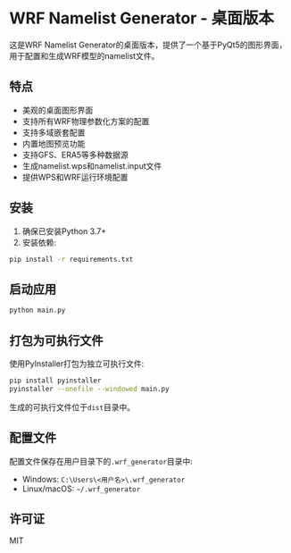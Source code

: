 # WRF Namelist Generator - 桌面版本

这是WRF Namelist Generator的桌面版本，提供了一个基于PyQt5的图形界面，用于配置和生成WRF模型的namelist文件。

## 特点

- 美观的桌面图形界面
- 支持所有WRF物理参数化方案的配置
- 支持多域嵌套配置
- 内置地图预览功能
- 支持GFS、ERA5等多种数据源
- 生成namelist.wps和namelist.input文件
- 提供WPS和WRF运行环境配置

## 安装

1. 确保已安装Python 3.7+
2. 安装依赖:

```bash
pip install -r requirements.txt
```

## 启动应用

```bash
python main.py
```

## 打包为可执行文件

使用PyInstaller打包为独立可执行文件:

```bash
pip install pyinstaller
pyinstaller --onefile --windowed main.py
```

生成的可执行文件位于`dist`目录中。

## 配置文件

配置文件保存在用户目录下的`.wrf_generator`目录中:

- Windows: `C:\Users\<用户名>\.wrf_generator`
- Linux/macOS: `~/.wrf_generator`

## 许可证

MIT 